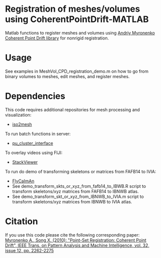 # Registration of meshes/volumes using CoherentPointDrift-MATLAB

Matlab functions to register meshes and volumes using [Andriy Myronenko](https://sites.google.com/site/myronenko/) [Coherent Point Drift library](https://sites.google.com/site/myronenko/research/cpd) for nonrigid registration.

# Usage

See examples in MeshVol_CPD_registration_demo.m on how to go from binary volumes to meshes, edit meshes, and register meshes.

# Dependencies

This code requires additional repositories for mesh processing and visualization:
- [iso2mesh](https://github.com/fangq/iso2mesh)

To run batch functions in server:
- [pu_cluster_interface](https://github.com/dpacheco0921/pu_cluster_interface)

To overlay videos using FIJI:
- [StackViewer](https://github.com/dpacheco0921/StackViewer)

To run do demo of transforming skeletons or matrices from FAFB14 to IVIA:
- [FlyCaImAn](https://github.com/dpacheco0921/FlyCaImAn)
- See demo_transform_skts_or_xyz_from_fafb14_to_IBWB.R script to transform skeletons/xyz matrices from FAFB14 to IBNWB atlas.
- See demo_transform_skt_or_xyz_from_IBNWB_to_IVIA.m script to transform skeletons/xyz matrices from IBNWB to IVIA atlas.

# Citation

If you use this code please cite the following corresponding paper:
[Myronenko A., Song X. (2010): "Point-Set Registration: Coherent Point Drift", IEEE Trans. on Pattern Analysis and Machine Intelligence, vol. 32, issue 12, pp. 2262-2275](https://arxiv.org/abs/0905.2635)
